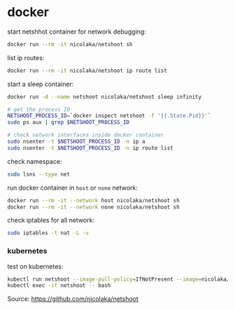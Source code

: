 # docker

start netshhot container for network debugging:
```bash
docker run --rm -it nicolaka/netshoot sh
```

list ip routes:
```bash
docker run --rm -it nicolaka/netshoot ip route list
```

start a sleep container:
```bash
docker run -d --name netshoot nicolaka/netshoot sleep infinity

# get the process ID
NETSHOOT_PROCESS_ID=`docker inspect netshoot -f '{{.State.Pid}}'`
sudo ps aux | grep $NETSHOOT_PROCESS_ID

# check network interfaces inside docker container
sudo nsenter -t $NETSHOOT_PROCESS_ID -n ip a
sudo nsenter -t $NETSHOOT_PROCESS_ID -n ip route list
```

check namespace:
```bash
sudo lsns --type net
```

run docker container in `host` or `none` network:
```bash
docker run --rm -it --network host nicolaka/netshoot sh
docker run --rm -it --network none nicolaka/netshoot sh
```

check iptables for all network:
```bash
sudo iptables -t nat -L -v
```

### kubernetes

test on kubernetes:
```bash
kubectl run netshoot --image-pull-policy=IfNotPresent --image=nicolaka/netshoot -- sleep infinity
kubectl exec -it netshoot -- bash
```
Source: https://github.com/nicolaka/netshoot

